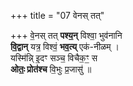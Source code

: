 +++
title = "07 वेनस् तत्"

+++
वे॒नस् तत् **पश्य॒न्** विश्वा॒ भुव॑नानि   
**वि॒द्वान्** यत्र॒ विश्वं॒ **भव॒त्य्** एक॑-नीळम् ।  
यस्मि॑न्नि् इ॒दꣳ सञ्च॒ विचैक॒ꣳ॒ स  
**ओतः॒ प्रोत॑श्च** वि॒भुः प्र॒जासु॑ ॥